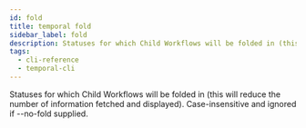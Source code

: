 ```yaml
---
id: fold
title: temporal fold
sidebar_label: fold
description: Statuses for which Child Workflows will be folded in (this will reduce the number of information fetched and displayed).
tags:
  - cli-reference
  - temporal-cli
---
```


Statuses for which Child Workflows will be folded in (this will reduce the number of information fetched and displayed).
Case-insensitive and ignored if --no-fold supplied.
